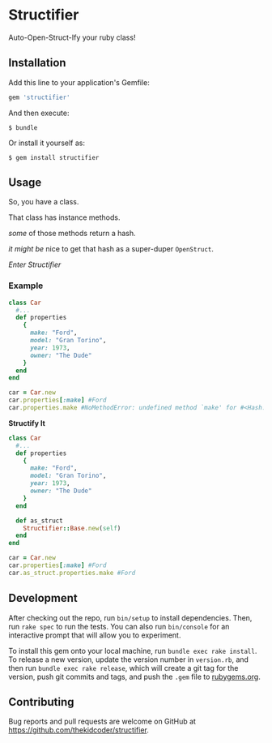 # Structifier

Auto-Open-Struct-Ify your ruby class!

## Installation

Add this line to your application's Gemfile:

```ruby
gem 'structifier'
```

And then execute:

    $ bundle

Or install it yourself as:

    $ gem install structifier

## Usage

So, you have a class.

That class has instance methods.

_some_ of those methods return a hash.

_it might be_ nice to get that hash as a super-duper `OpenStruct`.

*Enter Structifier*

### Example
```ruby
class Car
  #...
  def properties
    {
      make: "Ford",
      model: "Gran Torino",
      year: 1973,
      owner: "The Dude"
    }
  end
end

car = Car.new
car.properties[:make] #Ford
car.properties.make #NoMethodError: undefined method `make' for #<Hash:0x007f8fd4a43dd0>
```

**Structify It**

```ruby
class Car
  #...
  def properties
    {
      make: "Ford",
      model: "Gran Torino",
      year: 1973,
      owner: "The Dude"
    }
  end

  def as_struct
    Structifier::Base.new(self)
  end
end

car = Car.new
car.properties[:make] #Ford
car.as_struct.properties.make #Ford
```

  
## Development

After checking out the repo, run `bin/setup` to install dependencies. Then, run `rake spec` to run the tests. You can also run `bin/console` for an interactive prompt that will allow you to experiment.

To install this gem onto your local machine, run `bundle exec rake install`. To release a new version, update the version number in `version.rb`, and then run `bundle exec rake release`, which will create a git tag for the version, push git commits and tags, and push the `.gem` file to [rubygems.org](https://rubygems.org).

## Contributing

Bug reports and pull requests are welcome on GitHub at https://github.com/thekidcoder/structifier.

